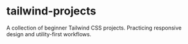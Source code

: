 # tailwind-projects
A collection of beginner Tailwind CSS projects. Practicing responsive design and utility-first workflows.
